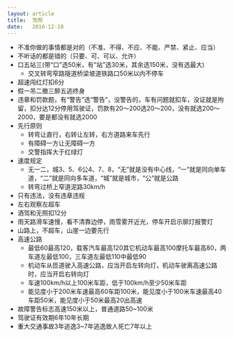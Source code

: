 ```yaml
---
layout: article
title:  驾照
date:   2016-12-10
---
```


* 不准你做的事情都是对的（不准、不得、不应、不能、严禁、紧止、应当）
* 不听话的都是错的（只要、可、可以、允许）
* 口五站三(带“口”选50米，有“站”选30米，其余选150米，没有选最大)
    * 交叉转弯窄路隧道桥梁坡道铁路口50米以内不停车
* 超速闯红灯扣6分
* 假一吊二撤三醉五逃终身
* 违章和罚款题，有“警告”选“警告”，没警告的，车有问题就扣车，没证就是拘留，扣分达12分停用驾驶证，罚款有20～200选20～200，没有就选200～2000，要是都没有就选2000
* 先行原则
    * 转弯让直行，右转让左转，右方道路来车先行
    * 有障碍一方让无障碍一方
    * 交警指挥大于红绿灯
* 速度规定
    * 无一二，城3、5、6公4、7、8，“无”就是没有中心线，“一”就是同向单车道，“二”就是同向多车道，“城”就是城市，“公”就是公路
    * 转弯过桥上窄道泥路30km/h
* 只有违法，没有违章违规
* 左右观察左超车
* 酒驾和无照扣12分
* 雨天路滑车速慢，看不清靠边停，雨雪雾开近光，停车开启示廓灯报警灯
* 山路上，不超车，山崖一边要先行
* 高速公路
    * 最低60最高120，载客汽车最高120其它机动车最高100摩托车最高80，两车道左最低100，三车道左最低110中最低90
    * 机动车从匝道驶入高速公路，应当开启左转向灯，机动车驶离高速公路时，应当开启右转向灯
    * 车速100km/h以上100米车距，低于100km/h至少50米车距
    * 能见度小于200米车速最高60车距100米，能见度小于100米车速最高40车距50米，能见度小于50米最高20出高速
* 故障警告标志高速150米以上，普通道路50~100米
* 驾驶证有效期6年10年长期
* 重大交通事故3年逃逸3~7年逃逸致人死亡7年以上
